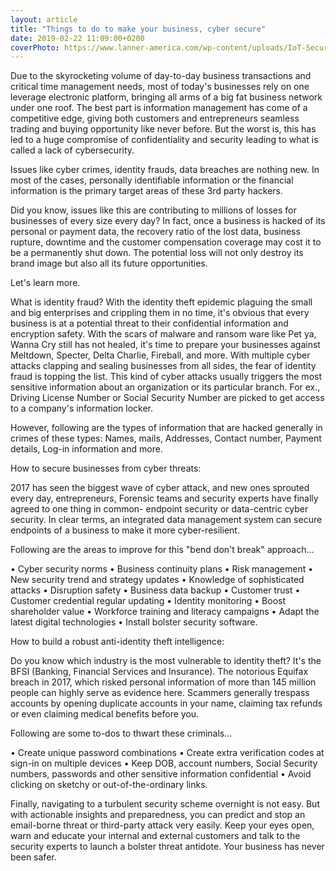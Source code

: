 ```yaml
---
layout: article
title: "Things to do to make your business, cyber secure"
date: 2019-02-22 11:09:00+0200
coverPhoto: https://www.lanner-america.com/wp-content/uploads/IoT-Security-D-1.jpg
---
```




Due to the skyrocketing volume of day-to-day business transactions and critical time management needs, most of today's businesses rely on one leverage electronic platform, bringing all arms of a big fat business network under one roof. The best part is information management has come of a competitive edge, giving both customers and entrepreneurs seamless trading and buying opportunity like never before. But the worst is, this has led to a huge compromise of confidentiality and security leading to what is called a lack of cybersecurity. 

Issues like cyber crimes, identity frauds, data breaches are nothing new. In most of the cases, personally identifiable information or the financial information is the primary target areas of these 3rd party hackers. 

Did you know, issues like this are contributing to millions of losses for businesses of every size every day? In fact, once a business is hacked of its personal or payment data, the recovery ratio of the lost data, business rupture, downtime and the customer compensation coverage may cost it to be a permanently shut down. The potential loss will not only destroy its brand image but also all its future opportunities. 

Let's learn more. 

What is identity fraud? With the identity theft epidemic plaguing the small and big enterprises and crippling them in no time, it's obvious that every business is at a potential threat to their confidential information and encryption safety. With the scars of malware and ransom ware like Pet ya, Wanna Cry still has not healed, it's time to prepare your businesses against Meltdown, Specter, Delta Charlie, Fireball, and more. With multiple cyber attacks clapping and sealing businesses from all sides, the fear of identity fraud is topping the list. This kind of cyber attacks usually triggers the most sensitive information about an organization or its particular branch. For ex., Driving License Number or Social Security Number are picked to get access to a company's information locker. 

However, following are the types of information that are hacked generally in crimes of these types: Names, mails, Addresses, Contact number, Payment details, Log-in information and more.

How to secure businesses from cyber threats: 

2017 has seen the biggest wave of cyber attack, and new ones sprouted every day, entrepreneurs, Forensic teams and security experts have finally agreed to one thing in common- endpoint security or data-centric cyber security. In clear terms, an integrated data management system can secure endpoints of a business to make it more cyber-resilient. 

Following are the areas to improve for this "bend don't break" approach... 

•	Cyber security norms
•	Business continuity plans
•	Risk management
•	New security trend and strategy updates
•	Knowledge of sophisticated attacks
•	Disruption safety
•	Business data backup
•	Customer trust 
•	Customer credential regular updating
•	Identity monitoring 
•	Boost shareholder value 
•	Workforce training and literacy campaigns
•	Adapt the latest digital technologies
•	Install bolster security software. 

How to build a robust anti-identity theft intelligence: 

Do you know which industry is the most vulnerable to identity theft? It's the BFSI (Banking, Financial Services and Insurance). The notorious Equifax breach in 2017, which risked personal information of more than 145 million people can highly serve as evidence here. Scammers generally trespass accounts by opening duplicate accounts in your name, claiming tax refunds or even claiming medical benefits before you. 

Following are some to-dos to thwart these criminals...

•	Create unique password combinations
•	Create extra verification codes at sign-in on multiple devices
•	Keep DOB, account numbers, Social Security numbers, passwords and other sensitive information confidential
•	Avoid clicking on sketchy or out-of-the-ordinary links. 

Finally, navigating to a turbulent security scheme overnight is not easy. But with actionable insights and preparedness, you can predict and stop an email-borne threat or third-party attack very easily. Keep your eyes open, warn and educate your internal and external customers and talk to the security experts to launch a bolster threat antidote. Your business has never been safer.